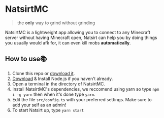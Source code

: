 # NatsirtMC
> the **only** way to grind without grinding

NatsirtMC is a lightweight app allowing you to connect to any Minecraft server without having Minecraft open, Natsirt can help you by doing things you usually would afk for, it can even kill mobs **automatically**.

## How to use📚
1. Clone this repo or [download it](https://github.com/twisttaan/NatsirtMC/archive/refs/heads/main.zip).
2. [Download](https://nodejs.org/en/) & Install Node.js if you haven't already.
3. Open a terminal in the directory of NatsirtMC.
4. Install NatsirtMC's dependencies, we reccomend using yarn so type `npm i -g yarn` then when it's done type `yarn`.
5. Edit the file `src/config.ts` with your preferred settings. Make sure to add your self as an admin!
6. To start Natsirt up, type `yarn start`
